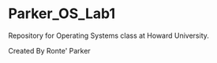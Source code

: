 # Parker_OS_Lab1
Repository for Operating Systems class at Howard University.

Created By Ronte' Parker
